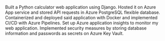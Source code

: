 Built a Python calculator web application using Django.
Hosted it on Azure App service and stored API requests in Azure PostgreSQL flexible database. 
Containerized and deployed said application with Docker and implemented CI/CD with Azure Pipelines.
Set up Azure application insights to monitor my web application.
Implemented security measures by storing database information and passwords as secrets on Azure Key Vault.
